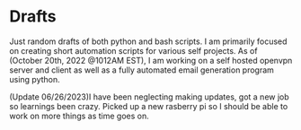 # Drafts
Just random drafts of both python and bash scripts.
I am primarily focused on creating short automation scripts for various self projects.
As of (October 20th, 2022 @1012AM EST), I am working on a self hosted openvpn server and client as well as a fully automated email generation program using python.

(Update 06/26/2023)I have been neglecting making updates, got a new job so learnings been crazy. Picked up a new rasberry pi so I should be able to work on more things as time goes on.
